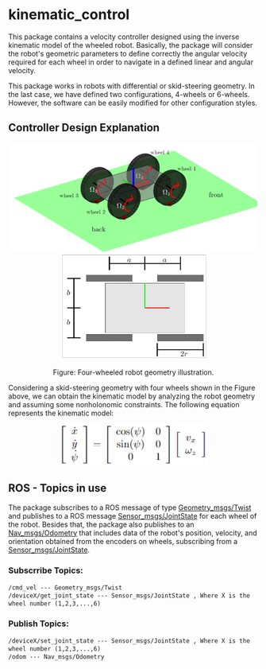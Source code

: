 # kinematic_control

This package contains a velocity controller designed using the inverse kinematic model of the wheeled robot. Basically, the package will consider the robot's geometric parameters to define correctly the angular velocity required for each wheel in order to navigate in a defined linear and angular velocity.

This package works in robots with differential or skid-steering geometry. In the last case, we have defined two configurations, 4-wheels or 6-wheels. However, the software can be easily modified for other configuration styles.

## Controller Design Explanation

<p align='center'>
	<img src="/kinematic_control/images/robot_defs_3d.png" alt="center" width="500"/>
	<img src="/kinematic_control/images/robot_defs.png" alt="center" width="300"/>
</p>
<p align='center'>
	Figure: Four-wheeled robot geometry illustration.
</p>


Considering a skid-steering geometry with four wheels shown in the Figure above, we can obtain the kinematic model by analyzing the robot geometry and assuming some nonholonomic constraints. The following equation represents the kinematic model:

<p align='center'>
	<img src="/kinematic_control/images/eq_1.png" alt="center" width="300"/>
</p>



## ROS - Topics in use

The package subscribes to a ROS message of type [Geometry_msgs/Twist](http://docs.ros.org/en/noetic/api/geometry_msgs/html/msg/Twist.html) and publishes to a ROS message [Sensor_msgs/JointState](http://docs.ros.org/en/noetic/api/sensor_msgs/html/msg/JointState.html) for each wheel of the robot. Besides that, the package also publishes to an [Nav_msgs/Odometry](http://docs.ros.org/en/noetic/api/nav_msgs/html/msg/Odometry.html) that includes data of the robot's position, velocity, and orientation obtained from the encoders on wheels, subscribing from a [Sensor_msgs/JointState](http://docs.ros.org/en/noetic/api/sensor_msgs/html/msg/JointState.html).

### Subscrribe Topics:
```
/cmd_vel --- Geometry_msgs/Twist
/deviceX/get_joint_state --- Sensor_msgs/JointState , Where X is the wheel number (1,2,3,...,6)
```

### Publish Topics:
```
/deviceX/set_joint_state --- Sensor_msgs/JointState , Where X is the wheel number (1,2,3,...,6)
/odom --- Nav_msgs/Odometry
```
